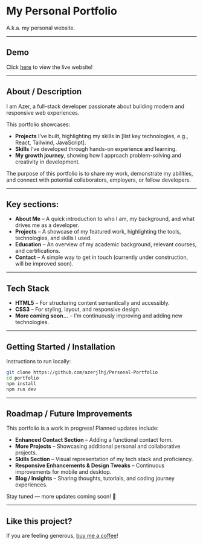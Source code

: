 # My Personal Portfolio 
A.k.a. my personal website.

---

## Demo
Click [here](https://azerjlhj.github.io/Personal-Portfolio/) to view the live website!

---

## About / Description
I am Azer, a full-stack developer passionate about building modern and responsive web experiences.  

This portfolio showcases:
- **Projects** I’ve built, highlighting my skills in [list key technologies, e.g., React, Tailwind, JavaScript].  
- **Skills** I’ve developed through hands-on experience and learning.  
- **My growth journey**, showing how I approach problem-solving and creativity in development.  

The purpose of this portfolio is to share my work, demonstrate my abilities, and connect with potential collaborators, employers, or fellow developers.

---

## Key sections: 
- **About Me** – A quick introduction to who I am, my background, and what drives me as a developer.  
- **Projects** – A showcase of my featured work, highlighting the tools, technologies, and skills I used.  
- **Education** – An overview of my academic background, relevant courses, and certifications.  
- **Contact** – A simple way to get in touch (currently under construction, will be improved soon).  

---

## Tech Stack
- **HTML5** – For structuring content semantically and accessibly.  
- **CSS3** – For styling, layout, and responsive design.  
- **More coming soon…** – I’m continuously improving and adding new technologies.

---

## Getting Started / Installation
Instructions to run locally:

```bash
git clone https://github.com/azerjlhj/Personal-Portfolio
cd portfolio
npm install
npm run dev
```

---

## Roadmap / Future Improvements

This portfolio is a work in progress! Planned updates include:

- **Enhanced Contact Section** – Adding a functional contact form.  
- **More Projects** – Showcasing additional personal and collaborative projects.  
- **Skills Section** – Visual representation of my tech stack and proficiency.  
- **Responsive Enhancements & Design Tweaks** – Continuous improvements for mobile and desktop.  
- **Blog / Insights** – Sharing thoughts, tutorials, and coding journey experiences.

Stay tuned — more updates coming soon! 🚀

---

## Like this project?

If you are feeling generous, [buy me a coffee](https://buymeacoffee.com/azerjlhj)!

